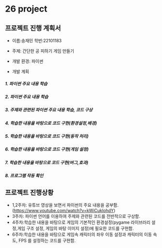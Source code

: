 # 26 project 
## 프로젝트 진행 계획서
* 이름:송재민  학번:22101183
* 주제: 간단한 공 피하기 게임 만들기
* 개발 환경: 파이썬

  
* 개발 계획
#####     1. 파이썬 주요 내용 학습
#####    2. 파이썬 주요 내용 학습
#####    3. 주제와 관련된 파이썬 주요 내용 학습, 코드 구상
#####    4. 학습한 내용을 바탕으로 코드 구현(환경설정,배경)
#####    5. 학습한 내용을 바탕으로 코드 구현(동작 처리)
#####    6. 학습한 내용을 바탕으로 코드 구현(게임 설정)
#####    7. 학습한 내용을 바탕으로 코드 구현(버그,효과)
#####    8. 프로그램 작동 확인



## 프로젝트 진행상황
* 1,2주차: 유튜브 영상을 보면서 파이썬의 주요 내용을 공부함. (https://www.youtube.com/watch?v=kWiCuklohdY)
* 3주차: 파이썬 언어를 이용하여 주제와 관련된 코드를 전반적으로 구상함. 
* 4주차:학습한 내용을 바탕으로 게임의 기본적인 환경설정(pygame 라이브러리 설정,게임 구조 설정, 게임의 바탕 이미지 설정)에 필요한 코드를 구현함.
* 6주차:학습한 내용을 바탕으로 게임속 캐릭터의 좌우 이동 설정과 캐릭터의 이동 속도, FPS 를 설정하는 코드를 구현함.
